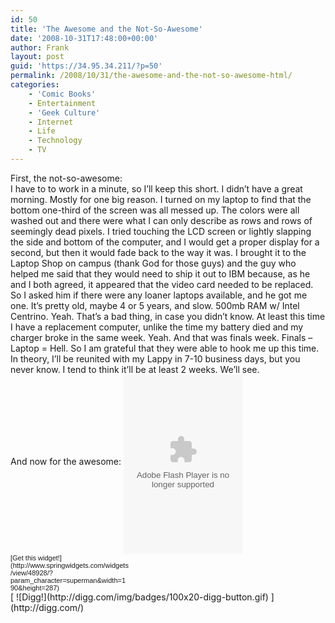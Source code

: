 ```yaml
---
id: 50
title: 'The Awesome and the Not-So-Awesome'
date: '2008-10-31T17:48:00+00:00'
author: Frank
layout: post
guid: 'https://34.95.34.211/?p=50'
permalink: /2008/10/31/the-awesome-and-the-not-so-awesome-html/
categories:
    - 'Comic Books'
    - Entertainment
    - 'Geek Culture'
    - Internet
    - Life
    - Technology
    - TV
---
```


<div src="v5"><div>First, the not-so-awesome:</div><div>I have to to work in a minute, so I’ll keep this short. I didn’t have a great morning. Mostly for one big reason. I turned on my laptop to find that the bottom one-third of the screen was all messed up. The colors were all washed out and there were what I can only describe as rows and rows of seemingly dead pixels. I tried touching the LCD screen or lightly slapping the side and bottom of the computer, and I would get a proper display for a second, but then it would fade back to the way it was. I brought it to the Laptop Shop on campus (thank God for those guys) and the guy who helped me said that they would need to ship it out to IBM because, as he and I both agreed, it appeared that the video card needed to be replaced. So I asked him if there were any loaner laptops available, and he got me one. It’s pretty old, maybe 4 or 5 years, and slow. 500mb RAM w/ Intel Centrino. Yeah. That’s a bad thing, in case you didn’t know. At least this time I have a replacement computer, unlike the time my battery died and my charger broke in the same week. Yeah. And that was finals week. Finals – Laptop = Hell. So I am grateful that they were able to hook me up this time. In theory, I’ll be reunited with my Lappy in 7-10 business days, but you never know. I tend to think it’ll be at least 2 weeks. We’ll see. </div><div></div><div>And now for the awesome:  
<object align="middle" allowfullscreen="true" allownetworking="all" allowscriptaccess="always" classid="clsid:D27CDB6E-AE6D-11cf-96B8-444553540000" codebase="http://fpdownload.macromedia.com/pub/shockwave/cabs/flash/swflash.cab#version=8,0,0,0" data="http://downloads.thespringbox.com/web/wrapper.php?file=48928.sbw" height="287" id="springwidgets_48928" type="application/x-shockwave-flash" width="190"><param name="allowNetworking" value="all"></param><param name="allowScriptAccess" value="always"></param><param name="allowFullScreen" value="true"></param><param name="movie" value="http://downloads.thespringbox.com/web/wrapper.php?file=48928.sbw"></param><param name="flashvars" value="param_character=superman"></param><param name="quality" value="high"></param><param name="wmode" value="transparent"></param><param name="bgColor" value="0x000000"></param><embed align="middle" allowfullscreen="true" allownetworking="all" allowscriptaccess="always" bgcolor="0x000000" flashvars="param_character=superman" height="287" name="springwidgets_48928" pluginspage="http://www.macromedia.com/go/getflashplayer" quality="high" src="http://downloads.thespringbox.com/web/wrapper.php?file=48928.sbw" type="application/x-shockwave-flash" width="190" wmode="transparent"></embed></object><div style="font:11px/12px arial;width:190px;">[Get this widget!](http://www.springwidgets.com/widgets/view/48928/?param_character=superman&width=190&height=287)</div></div>[  
![Digg!](http://digg.com/img/badges/100x20-digg-button.gif)  ](http://digg.com/)

</div>